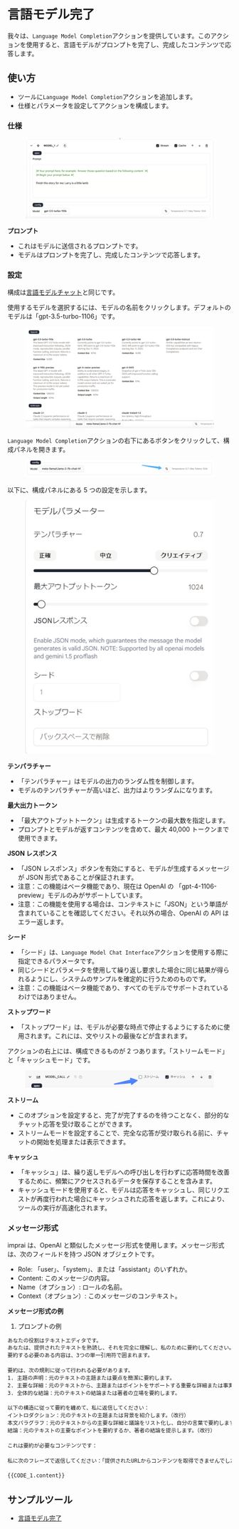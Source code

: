 # 言語モデル完了

我々は、`Language Model Completion`アクションを提供しています。このアクションを使用すると、言語モデルがプロンプトを完了し、完成したコンテンツで応答します。

## 使い方

- ツールに`Language Model Completion`アクションを追加します。
- 仕様とパラメータを設定してアクションを構成します。

### 仕様

<figure><img src="../../../../images/completion.png" alt=""><figcaption></figcaption></figure>

**プロンプト**

- これはモデルに送信されるプロンプトです。
- モデルはプロンプトを完了し、完成したコンテンツで応答します。

### 設定

構成は[言語モデルチャット](language-model-chat.md)と同じです。

使用するモデルを選択するには、モデルの名前をクリックします。デフォルトのモデルは「gpt-3.5-turbo-1106」です。

<figure><img src="../../../../images/chat-models.png" alt=""><figcaption></figcaption></figure>

&#x20;

`Language Model Completion`アクションの右下にあるボタンをクリックして、構成パネルを開きます。

<figure><img src="../../../../images/chat-config-button.jpg" alt=""><figcaption></figcaption></figure>

&#x20;

以下に、構成パネルにある 5 つの設定を示します。

<figure><img src="../../../../images/screenshot-20240627-160831.png" alt=""><figcaption></figcaption></figure>

**テンパラチャー**

- 「テンパラチャー」はモデルの出力のランダム性を制御します。
- モデルのテンパラチャーが高いほど、出力はよりランダムになります。

**最大出力トークン**

- 「最大アウトプットトークン」は生成するトークンの最大数を指定します。
- プロンプトとモデルが返すコンテンツを含めて、最大 40,000 トークンまで使用できます。

**JSON レスポンス**

- 「JSON レスポンス」ボタンを有効にすると、モデルが生成するメッセージが JSON 形式であることが保証されます。
- 注意：この機能はベータ機能であり、現在は OpenAI の 「gpt-4-1106-preview」モデルのみがサポートしています。
- 注意：この機能を使用する場合は、コンテキストに「JSON」という単語が含まれていることを確認してください。それ以外の場合、OpenAI の API はエラー返します。

**シード**

- 「シード」は、`Language Model Chat Interface`アクションを使用する際に指定できるパラメータです。
- 同じシードとパラメータを使用して繰り返し要求した場合に同じ結果が得られるようにし、システムのサンプルを確定的に行うためのものです。
- 注意：この機能はベータ機能であり、すべてのモデルでサポートされているわけではありません。

**ストップワード**

- 「ストップワード」は、モデルが必要な時点で停止するようにするために使用されます。これには、文やリストの最後などが含まれます。

アクションの右上には、構成できるものが 2 つあります。「ストリームモード」と「キャッシュモード」です。

<figure><img src="../../../../images/screenshot-20240627-161501.png" alt=""><figcaption></figcaption></figure>

**ストリーム**

- このオプションを設定すると、完了が完了するのを待つことなく、部分的なチャット応答を受け取ることができます。
- ストリームモードを設定することで、完全な応答が受け取られる前に、チャットの開始を処理または表示できます。

**キャッシュ**

- 「キャッシュ」は、繰り返しモデルへの呼び出しを行わずに応答時間を改善するために、頻繁にアクセスされるデータを保存することを含みます。
- キャッシュモードを使用すると、モデルは応答をキャッシュし、同じリクエストが再度行われた場合にキャッシュされた応答を返します。これにより、ツールの実行が高速化されます。

### メッセージ形式

imprai は、OpenAI と類似したメッセージ形式を使用します。メッセージ形式は、次のフィールドを持つ JSON オブジェクトです。

- Role: 「user」、「system」、または「assistant」のいずれか。
- Content: このメッセージの内容。
- Name（オプション）: ロールの名前。
- Context（オプション）: このメッセージのコンテキスト。

&#x20;

**メッセージ形式の例**

1. プロンプトの例

```xml
あなたの役割はテキストエディタです。
あなたは、提供されたテキストを熟読し、それを完全に理解し、私のために要約してください。 要約は、元のテキストの主題と重要な詳細を要約する必要があります。 簡潔で自分の言葉で表現されている必要があります。
要約する必要のある内容は、3つの単一引用符で囲まれます。

要約は、次の規則に従って行われる必要があります。
1. 主題の声明：元のテキストの主題または要点を簡潔に要約します。
2. 主要な詳細：元のテキストから、主題またはポイントをサポートする重要な詳細または事実を列挙します。
3. 全体的な結論：元のテキストの結論または著者の立場を要約します。

以下の構造に従って要約を纏めて、私に返信してください：
イントロダクション：元のテキストの主題または背景を紹介します。（改行）
本文パラグラフ：元のテキストからの主要な詳細と議論をリスト化し、自分の言葉で要約します。（改行）
結論：元のテキストの主要なポイントを要約するか、著者の結論を提示します。（改行）

これは要約が必要なコンテンツです：

私に次のフレーズで返信してください：「提供されたURLからコンテンツを取得できませんでした。 Webアドレスの正確性を確認してください」

{{CODE_1.content}}
```

## サンプルツール

- [言語モデル完了](https://rebyte.ai/p/21b2295005587a5375d8/callable/719d2f31bf9fe977f699/editor)
